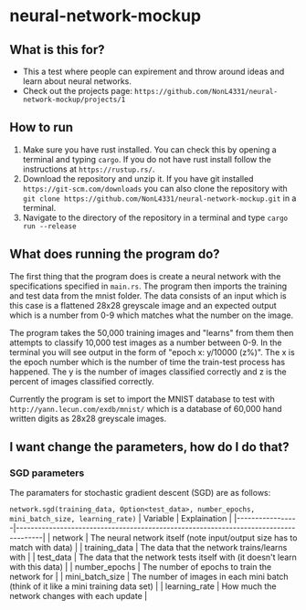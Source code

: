 # neural-network-mockup

## What is this for?
- This a test where people can expirement and throw around ideas and learn about neural networks.
- Check out the projects page: `https://github.com/NonL4331/neural-network-mockup/projects/1`

## How to run
1. Make sure you have rust installed. You can check this by opening a terminal and typing `cargo`. If you do not have rust install follow the instructions at `https://rustup.rs/`.
2. Download the repository and unzip it. If you have git installed `https://git-scm.com/downloads` you can also clone the repository with `git clone https://github.com/NonL4331/neural-network-mockup.git` in a terminal.
3. Navigate to the directory of the repository in a terminal and type `cargo run --release`

## What does running the program do?
The first thing that the program does is create a neural network with the specifications specified in `main.rs`. The program then imports the training and test data from the mnist folder. The data consists of an input which is this case is a flattened 28x28 greyscale image and an expected output which is a number from 0-9 which matches what the number on the image. 

The program takes the 50,000 training images and "learns" from them then attempts to classify 10,000 test images as a number between 0-9. In the terminal you will see output in the form of "epoch x: y/10000 (z%)". The x is the epoch number which is the number of time the train-test process has happened. The y is the number of images classified correctly and z is the percent of images classified correctly.  

Currently the program is set to import the MNIST database to test with `http://yann.lecun.com/exdb/mnist/` which is a database of 60,000 hand written digits as 28x28 greyscale images. 

## I want change the parameters, how do I do that?
### SGD parameters
The paramaters for stochastic gradient descent (SGD) are as follows:

`network.sgd(training_data, Option<test_data>, number_epochs, mini_batch_size, learning_rate)`
| Variable        | Explaination                                                                        |
|-----------------|-------------------------------------------------------------------------------------|
| network         | The neural network itself (note input/output size has to match with data)           |
| training_data   | The data that the network trains/learns with                                        |
| test_data       | The data that the network tests itself with (it doesn't learn with this data)       |
| number_epochs   | The number of epochs to train the network for                                       |
| mini_batch_size | The number of images in each mini batch (think of it like a mini training data set) |
| learning_rate   | How much the network changes with each update                                       |
